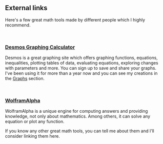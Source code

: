 ## External links

Here's a few great math tools made by different people which I highly recommend.

<br/>

[<MdImage img="desmos-icon.png" alt="Desmos"></MdImage>](https://desmos.com/calculator)

### [Desmos Graphing Calculator](https://desmos.com/calculator)

Desmos is a great graphing site which offers graphing functions, equations, inequalities, plotting tables of data, evaluating equations, exploring changes with parameters and more. You can sign up to save and share your graphs. I've been using it for more than a year now and you can see my creations in the [Graphs](/graphs) section.

<br/>

[<MdImage img="wolframalpha-icon.png" alt="Desmos" width="256" height="125"></MdImage>](https://www.wolframalpha.com/)

### [WolframAlpha](https://www.wolframalpha.com/)

WolframAlpha is a unique engine for computing answers and providing knowledge, not only about mathematics. Among others, it can solve any equation or plot any function.

If you know any other great math tools, you can tell me about them and I'll consider linking them here.